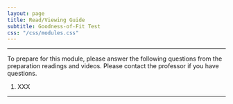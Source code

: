 ```yaml
---
layout: page
title: Read/Viewing Guide
subtitle: Goodness-of-Fit Test
css: "/css/modules.css"
---
```


----

<div class="alert alert-warning">
To prepare for this module, please answer the following questions from the preparation readings and videos. Please contact the professor if you have questions.
</div>

1. XXX

----
